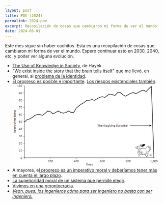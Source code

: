 ```yaml
---
layout: post
title: POV (2024)
permalink: 2024-pov
excerpt: Recopilación de cosas que cambiaron mi forma de ver el mundo
date: 2024-06-01
---
```


Este mes sigue sin haber cachitos. Esta es una recopilación de cosas que cambiaron mi forma de ver el mundo. Espero continuar esto en 2030, 2040, etc. y poder  ver alguna evolución.

- [The Use of Knowledge in Society](https://www.cato.org/sites/cato.org/files/articles/hayek-use-knowledge-society.pdf), de Hayek.
- ["We exist inside the story that the brain tells itself"](https://youtu.be/tyrPMVMb-Uw?si=Z_PmokNnp7n2Z-NH) que me llevó, en general, al [problema de la identidad](https://waitbutwhy.com/2014/12/what-makes-you-you.html).
- [El progreso es posible e importante](https://www.goodreads.com/book/show/34890015-factfulness). [Los riesgos existenciales también](https://www.goodreads.com/book/show/242472.The_Black_Swan). 
  ![todo va bien hasta que no](../images/2024-06-01-turkey-taleb.png)
- A mayores, e[l progreso es un imperativo moral y deberíamos tener más en cuenta el largo plazo](https://press.stripe.com/stubborn-attachments).
- [La superioridad moral de un sistema que permite elegir](2021-10-23-observations-october-23-2021.md).
- [Vivimos en una gerontocracia](https://www.goodreads.com/book/show/125378528-la-juventud-atracada).
- [_Vean, pues, los ingenieros cómo para ser ingeniero no basta con ser ingeniero._](https://monoskop.org/images/d/d4/Ortega_y_Gasset_Jose_1939_1964_Meditacion_de_la_tecnica.pdf)